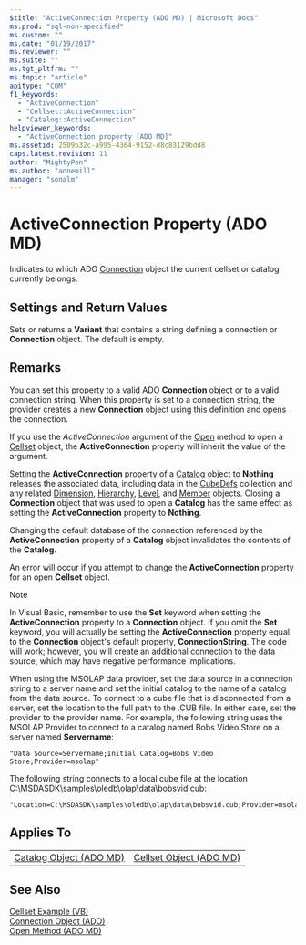 ```yaml
---
$title: "ActiveConnection Property (ADO MD) | Microsoft Docs"
ms.prod: "sql-non-specified"
ms.custom: ""
ms.date: "01/19/2017"
ms.reviewer: ""
ms.suite: ""
ms.tgt_pltfrm: ""
ms.topic: "article"
apitype: "COM"
f1_keywords: 
  - "ActiveConnection"
  - "Cellset::ActiveConnection"
  - "Catalog::ActiveConnection"
helpviewer_keywords: 
  - "ActiveConnection property [ADO MD]"
ms.assetid: 2509b32c-a995-4364-9152-d8c83129bdd8
caps.latest.revision: 11
author: "MightyPen"
ms.author: "annemill"
manager: "sonalm"
---
```

# ActiveConnection Property (ADO MD)
Indicates to which ADO [Connection](../../../ado/reference/ado-api/connection-object-ado.md) object the current cellset or catalog currently belongs.  
  
## Settings and Return Values  
 Sets or returns a **Variant** that contains a string defining a connection or **Connection** object. The default is empty.  
  
## Remarks  
 You can set this property to a valid ADO **Connection** object or to a valid connection string. When this property is set to a connection string, the provider creates a new **Connection** object using this definition and opens the connection.  
  
 If you use the *ActiveConnection* argument of the [Open](../../../ado/reference/ado-md-api/open-method-ado-md.md) method to open a [Cellset](../../../ado/reference/ado-md-api/cellset-object-ado-md.md) object, the **ActiveConnection** property will inherit the value of the argument.  
  
 Setting the **ActiveConnection** property of a [Catalog](../../../ado/reference/ado-md-api/catalog-object-ado-md.md) object to **Nothing** releases the associated data, including data in the [CubeDefs](../../../ado/reference/ado-md-api/cubedefs-collection-ado-md.md) collection and any related [Dimension](../../../ado/reference/ado-md-api/dimension-object-ado-md.md), [Hierarchy](../../../ado/reference/ado-md-api/hierarchy-object-ado-md.md), [Level](../../../ado/reference/ado-md-api/level-object-ado-md.md), and [Member](../../../ado/reference/ado-md-api/member-object-ado-md.md) objects. Closing a **Connection** object that was used to open a **Catalog** has the same effect as setting the **ActiveConnection** property to **Nothing**.  
  
 Changing the default database of the connection referenced by the **ActiveConnection** property of a **Catalog** object invalidates the contents of the **Catalog**.  
  
 An error will occur if you attempt to change the **ActiveConnection** property for an open **Cellset** object.  
  
> [!NOTE]
>  In Visual Basic, remember to use the **Set** keyword when setting the **ActiveConnection** property to a **Connection** object. If you omit the **Set** keyword, you will actually be setting the **ActiveConnection** property equal to the **Connection** object's default property, **ConnectionString**. The code will work; however, you will create an additional connection to the data source, which may have negative performance implications.  
  
 When using the MSOLAP data provider, set the data source in a connection string to a server name and set the initial catalog to the name of a catalog from the data source. To connect to a cube file that is disconnected from a server, set the location to the full path to the .CUB file. In either case, set the provider to the provider name. For example, the following string uses the MSOLAP Provider to connect to a catalog named Bobs Video Store on a server named **Servername**:  
  
```  
"Data Source=Servername;Initial Catalog=Bobs Video Store;Provider=msolap"  
```  
  
 The following string connects to a local cube file at the location C:\MSDASDK\samples\oledb\olap\data\bobsvid.cub:  
  
```  
"Location=C:\MSDASDK\samples\oledb\olap\data\bobsvid.cub;Provider=msolap"  
```  
  
## Applies To  
  
|||  
|-|-|  
|[Catalog Object (ADO MD)](../../../ado/reference/ado-md-api/catalog-object-ado-md.md)|[Cellset Object (ADO MD)](../../../ado/reference/ado-md-api/cellset-object-ado-md.md)|  
  
## See Also  
 [Cellset Example (VB)](../../../ado/reference/ado-md-api/cellset-example-vb.md)   
 [Connection Object (ADO)](../../../ado/reference/ado-api/connection-object-ado.md)   
 [Open Method (ADO MD)](../../../ado/reference/ado-md-api/open-method-ado-md.md)